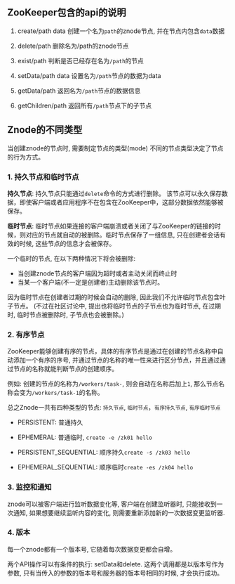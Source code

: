 ## ZooKeeper包含的api的说明

1. create/path data
   创建一个名为`path`的znode节点, 并在节点内包含`data`数据

2. delete/path
   删除名为/path的znode节点

3. exist/path
   判断是否已经存在名为`/path`的节点

4. setData/path data
   设置名为`/path`节点的数据为data

5. getData/path
   返回名为`/path`节点的数据信息

6. getChildren/path
   返回所有`/path`节点下的子节点

## Znode的不同类型

当创建znode的节点时, 需要制定节点的类型(mode) 不同的节点类型决定了节点的行为方式。

### 1. 持久节点和临时节点

**持久节点**: 持久节点只能通过`delete`命令的方式进行删除。 该节点可以永久保存数据，即使客户端或者应用程序不在包含在ZooKeeper中，这部分数据依然能够被保存。

**临时节点**: 临时节点如果连接的客户端崩溃或者关闭了与ZooKeeper的链接的时候，则对应的节点就自动的被删除。临时节点保存了一组信息, 只在创建者会话有效的时候, 这些节点的信息才会被保存。

一个临时的节点, 在以下两种情况下将会被删除:

- 当创建znode节点的客户端因为超时或者主动关闭而终止时
- 当某一个客户端(不一定是创建者)主动删除该节点时。

因为临时节点在创建者过期的时候会自动的删除, 因此我们不允许临时节点包含叶子节点。 (不过在社区讨论中, 提出也将临时节点的子节点也为临时节点, 在过期时, 临时节点被删除时, 子节点也会被删除。)

### 2. 有序节点

ZooKeeper能够创建有序的节点，具体的有序节点是通过在创建的节点名称中自动添加一个有序的序号, 并通过节点的名称的唯一性来进行区分节点，并且通过通过节点的名称就能判断节点的创建顺序。

例如: 创建的节点的名称为`/workers/task-`, 则会自动在名称后加上`1`, 那么节点名称会变为`/workers/task-1`的名称。

总之Znode一共有四种类型的节点: `持久节点`, `临时节点`，`有序持久节点`, `有序临时节点`

- PERSISTENT: 普通持久

- EPHEMERAL: 普通临时, `create -e /zk01 hello`

- PERSISTENT_SEQUENTIAL: 顺序持久`create -s /zk03 hello`

- EPHEMERAL_SEQUENTIAL: 顺序临时`create -es /zk04 hello`

### 3. 监控和通知

znode可以被客户端进行监听数据变化等, 客户端在创建监听器时, 只能接收到一次通知, 如果想要继续监听内容的变化, 则需要重新添加新的一次数据变更监听器.

### 4. 版本

每一个znode都有一个版本号, 它随着每次数据变更都会自增。

两个API操作可以有条件的执行: setData和delete.  这两个调用都是以版本号作为参数, 只有当传入的参数的版本号和服务器的版本号相同的时候, 才会执行成功。
